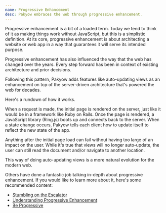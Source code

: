 ```yaml
---
name: Progressive Enhancement
desc: Pakyow embraces the web through progressive enhancement.
---
```


Progressive enhancement is a bit of a loaded term. Today we tend to think of it
as making things work without JavaScript, but this is a simplistic definition.
At its core, progressive enhancement is about architecting a website or web app
in a way that guarantees it will serve its intended purpose.

Progressive enhancement has also influenced the way that the web has changed
over the years. Every step forward has been in context of existing architecture
and prior decisions.

Following this pattern, Pakyow adds features like auto-updating views as an
enhancement on top of the server-driven architecture that's powered the web for
decades.

Here's a rundown of how it works.

When a request is made, the initial page is rendered on the server, just like it
would be in a framework like Ruby on Rails. Once the page is rendered, a
JavaScript library (Ring.js) boots up and connects back to the server. When a
state change occurs, Pakyow tells each client how to update itself to reflect
the new state of the app.

Anything after the initial page load can fail without having too large of an
impact on the user. While it's true that views will no longer auto-update, the
user can still read the document and/or navigate to another location.

This way of doing auto-updating views is a more natural evolution for the
modern web.

Others have done a fantastic job talking in-depth about progressive enhancement.
If you would like to learn more about it, here's some recommended content:

- [Stumbling on the Escalator](https://www.christianheilmann.com/2012/02/16/stumbling-on-the-escalator/)
- [Understanding Progressive Enhancement](http://alistapart.com/article/understandingprogressiveenhancement)
- [Be Progressive](https://www.youtube.com/watch?v=-yIbKaA3wCo&feature=youtu.be)
